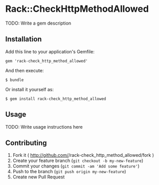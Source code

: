 # Rack::CheckHttpMethodAllowed

TODO: Write a gem description

## Installation

Add this line to your application's Gemfile:

    gem 'rack-check_http_method_allowed'

And then execute:

    $ bundle

Or install it yourself as:

    $ gem install rack-check_http_method_allowed

## Usage

TODO: Write usage instructions here

## Contributing

1. Fork it ( http://github.com/<my-github-username>/rack-check_http_method_allowed/fork )
2. Create your feature branch (`git checkout -b my-new-feature`)
3. Commit your changes (`git commit -am 'Add some feature'`)
4. Push to the branch (`git push origin my-new-feature`)
5. Create new Pull Request
